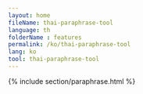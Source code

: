 ```yaml
---
layout: home
fileName: thai-paraphrase-tool
language: th
folderName : features
permalink: /ko/thai-paraphrase-tool
lang: ko
tool: thai-paraphrase-tool
---
```

{% include section/paraphrase.html %}